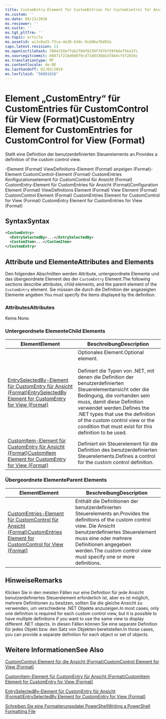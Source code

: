 ```yaml
---
title: CustomEntry-Element für CustomEntries für CustomControl für Ansicht (Format) | Microsoft-Dokumentation
ms.custom: ''
ms.date: 09/13/2016
ms.reviewer: ''
ms.suite: ''
ms.tgt_pltfrm: ''
ms.topic: article
ms.assetid: ac3c0a25-f2ca-4e28-b3dc-9cb06a76d92a
caps.latest.revision: 11
ms.openlocfilehash: 7804155bffeb1f0df8339f797bf59f8def56a3fc
ms.sourcegitcommit: b6871f21bd666f9cd71dd336bb3f844cf472b56c
ms.translationtype: MT
ms.contentlocale: de-DE
ms.lasthandoff: 02/03/2019
ms.locfileid: "56861816"
---
```

# <a name="customentry-element-for-customentries-for-customcontrol-for-view-format"></a><span data-ttu-id="9b7c6-102">Element „CustomEntry“ für CustomEntries für CustomControl für View (Format)</span><span class="sxs-lookup"><span data-stu-id="9b7c6-102">CustomEntry Element for CustomEntries for CustomControl for View (Format)</span></span>

<span data-ttu-id="9b7c6-103">Stellt eine Definition der benutzerdefinierten Steuerelements an.</span><span class="sxs-lookup"><span data-stu-id="9b7c6-103">Provides a definition of the custom control view.</span></span>

<span data-ttu-id="9b7c6-104">-Element (Format) ViewDefinitions-Element (Format) anzeigen (Format)-Element CustomControl-Element (Format) CustomEntries Konfigurationselement für CustomControl für Ansicht (Format) CustomEntry-Element für CustomEntries für Ansicht (Format)</span><span class="sxs-lookup"><span data-stu-id="9b7c6-104">Configuration Element (Format) ViewDefinitions Element (Format) View Element (Format) CustomControl Element (Format) CustomEntries Element for CustomControl for View (Format) CustomEntry Element for CustomEntries for View (Format)</span></span>

## <a name="syntax"></a><span data-ttu-id="9b7c6-105">Syntax</span><span class="sxs-lookup"><span data-stu-id="9b7c6-105">Syntax</span></span>

```xml
<CustomEntry>
  <EntrySelectedBy>...</EntrySelectedBy>
  <CustomItem>...</CustomItem>
</CustomEntry>
```

## <a name="attributes-and-elements"></a><span data-ttu-id="9b7c6-106">Attribute und Elemente</span><span class="sxs-lookup"><span data-stu-id="9b7c6-106">Attributes and Elements</span></span>

<span data-ttu-id="9b7c6-107">Den folgenden Abschnitten werden Attribute, untergeordnete Elemente und das übergeordnete Element des der `CustomEntry` Element.</span><span class="sxs-lookup"><span data-stu-id="9b7c6-107">The following sections describe attributes, child elements, and the parent element of the `CustomEntry` element.</span></span> <span data-ttu-id="9b7c6-108">Sie müssen die durch die Definition der angezeigten Elemente angeben.</span><span class="sxs-lookup"><span data-stu-id="9b7c6-108">You must specify the items displayed by the definition.</span></span>

### <a name="attributes"></a><span data-ttu-id="9b7c6-109">Attributes</span><span class="sxs-lookup"><span data-stu-id="9b7c6-109">Attributes</span></span>

<span data-ttu-id="9b7c6-110">Keine.</span><span class="sxs-lookup"><span data-stu-id="9b7c6-110">None.</span></span>

### <a name="child-elements"></a><span data-ttu-id="9b7c6-111">Untergeordnete Elemente</span><span class="sxs-lookup"><span data-stu-id="9b7c6-111">Child Elements</span></span>

|<span data-ttu-id="9b7c6-112">Element</span><span class="sxs-lookup"><span data-stu-id="9b7c6-112">Element</span></span>|<span data-ttu-id="9b7c6-113">Beschreibung</span><span class="sxs-lookup"><span data-stu-id="9b7c6-113">Description</span></span>|
|-------------|-----------------|
|[<span data-ttu-id="9b7c6-114">EntrySelectedBy-Element für CustomEntry für Ansicht (Format)</span><span class="sxs-lookup"><span data-stu-id="9b7c6-114">EntrySelectedBy Element for CustomEntry for View (Format)</span></span>](./entryselectedby-element-for-customentry-for-customcontrol-for-view-format.md)|<span data-ttu-id="9b7c6-115">Optionales Element.</span><span class="sxs-lookup"><span data-stu-id="9b7c6-115">Optional element.</span></span><br /><br /> <span data-ttu-id="9b7c6-116">Definiert die Typen von .NET, mit denen die Definition der benutzerdefinierten Steuerelementansicht oder die Bedingung, die vorhanden sein muss, damit diese Definition verwendet werden.</span><span class="sxs-lookup"><span data-stu-id="9b7c6-116">Defines the .NET types that use the definition of the custom control view or the condition that must exist for this definition to be used.</span></span>|
|[<span data-ttu-id="9b7c6-117">CustomItem-Element für CustomEntry für Ansicht (Format)</span><span class="sxs-lookup"><span data-stu-id="9b7c6-117">CustomItem Element for CustomEntry for View (Format)</span></span>](./customitem-element-for-customentry-for-customcontrol-for-view-format.md)|<span data-ttu-id="9b7c6-118">Definiert ein Steuerelement für die Definition des benutzerdefinierten Steuerelements.</span><span class="sxs-lookup"><span data-stu-id="9b7c6-118">Defines a control for the custom control definition.</span></span>|

### <a name="parent-elements"></a><span data-ttu-id="9b7c6-119">Übergeordnete Elemente</span><span class="sxs-lookup"><span data-stu-id="9b7c6-119">Parent Elements</span></span>

|<span data-ttu-id="9b7c6-120">Element</span><span class="sxs-lookup"><span data-stu-id="9b7c6-120">Element</span></span>|<span data-ttu-id="9b7c6-121">Beschreibung</span><span class="sxs-lookup"><span data-stu-id="9b7c6-121">Description</span></span>|
|-------------|-----------------|
|[<span data-ttu-id="9b7c6-122">CustomEntries-Element für CustomControl für Ansicht (Format)</span><span class="sxs-lookup"><span data-stu-id="9b7c6-122">CustomEntries Element for CustomControl for View (Format)</span></span>](./customentries-element-for-customcontrol-for-view-format.md)|<span data-ttu-id="9b7c6-123">Enthält die Definitionen der benutzerdefinierten Steuerelements an.</span><span class="sxs-lookup"><span data-stu-id="9b7c6-123">Provides the definitions of the custom control view.</span></span> <span data-ttu-id="9b7c6-124">Die Ansicht benutzerdefiniertes Steuerelement muss eine oder mehrere Definitionen angegeben werden.</span><span class="sxs-lookup"><span data-stu-id="9b7c6-124">The custom control view must specify one or more definitions.</span></span>|

## <a name="remarks"></a><span data-ttu-id="9b7c6-125">Hinweise</span><span class="sxs-lookup"><span data-stu-id="9b7c6-125">Remarks</span></span>

<span data-ttu-id="9b7c6-126">Klicken Sie in den meisten Fällen nur eine Definition für jede Ansicht benutzerdefiniertes Steuerelement erforderlich ist, aber es ist möglich, mehrere Definitionen zu besitzen, sollten Sie die gleiche Ansicht zu verwenden, um verschiedene .NET Objekte anzuzeigen.</span><span class="sxs-lookup"><span data-stu-id="9b7c6-126">In most cases, only one definition is required for each custom control view, but it is possible to have multiple definitions if you want to use the same view to display different .NET objects.</span></span> <span data-ttu-id="9b7c6-127">In diesen Fällen können Sie eine separate Definition für jedes Objekt bzw. den Satz von Objekten bereitstellen.</span><span class="sxs-lookup"><span data-stu-id="9b7c6-127">In those cases, you can provide a separate definition for each object or set of objects.</span></span>

## <a name="see-also"></a><span data-ttu-id="9b7c6-128">Weitere Informationen</span><span class="sxs-lookup"><span data-stu-id="9b7c6-128">See Also</span></span>

[<span data-ttu-id="9b7c6-129">CustomControl-Element für die Ansicht (Format)</span><span class="sxs-lookup"><span data-stu-id="9b7c6-129">CustomControl Element for View (Format)</span></span>](./customcontrol-element-for-view-format.md)

[<span data-ttu-id="9b7c6-130">CustomItem-Element für CustomEntry für Ansicht (Format)</span><span class="sxs-lookup"><span data-stu-id="9b7c6-130">CustomItem Element for CustomEntry for View (Format)</span></span>](./customitem-element-for-customentry-for-customcontrol-for-view-format.md)

[<span data-ttu-id="9b7c6-131">EntrySelectedBy-Element für CustomEntry für Ansicht (Format)</span><span class="sxs-lookup"><span data-stu-id="9b7c6-131">EntrySelectedBy Element for CustomEntry for View (Format)</span></span>](./entryselectedby-element-for-customentry-for-customcontrol-for-view-format.md)

[<span data-ttu-id="9b7c6-132">Schreiben Sie eine Formatierungsdatei PowerShell</span><span class="sxs-lookup"><span data-stu-id="9b7c6-132">Writing a PowerShell Formatting File</span></span>](./writing-a-powershell-formatting-file.md)
